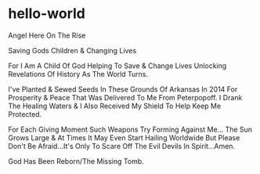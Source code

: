 # hello-world

Angel Here On The Rise

Saving Gods Children &amp; Changing Lives

For I Am A Child Of God Helping To Save & Change Lives
Unlocking Revelations Of History As The World Turns.

I've Planted & Sewed Seeds In These Grounds Of Arkansas In 2014 For Prosperity & Peace
That Was Delivered To Me From Peterpopoff.
I Drank The Healing Waters & I Also Received My Shield To Help Keep Me Protected. 

For Each Giving Moment Such Weapons Try Forming Against Me... The Sun Grows Large & At
Times It May Even Start Hailing Worldwide But Please Don't Be Afraid...It's Only To Scare 
Off The Evil Devils In Spirit...Amen. 

God Has Been Reborn/The Missing Tomb. 
